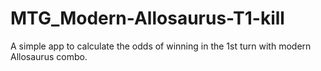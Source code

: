 # MTG_Modern-Allosaurus-T1-kill
A simple app to calculate the odds of winning in the 1st turn with modern Allosaurus combo.
